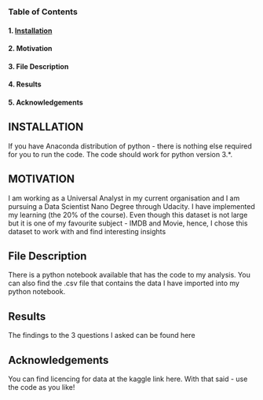 ### Table of Contents

#### 1. [Installation](https://github.com/himanshuparti/imdb_data_analysis/blob/31c0221586fd0a236daeb5b9454c4e690b53b37d/README.md#L10)
#### 2. Motivation
#### 3. File Description
#### 4. Results
#### 5. Acknowledgements


## INSTALLATION
If you have Anaconda distribution of python - there is nothing else required for you to run the code. The code should work for python version 3.*.

## MOTIVATION
I am working as a Universal Analyst in my current organisation and I am pursuing a Data Scientist Nano Degree through Udacity. I have implemented my learning (the 20% of the course). Even though this dataset is not large but it is one of my favourite subject - IMDB and Movie, hence, I chose this dataset to work with and find interesting insights

## File Description
There is a python notebook available that has the code to my analysis. You can also find the .csv file that contains the data I have imported into my python notebook.

## Results
The findings to the 3 questions I asked can be found here

## Acknowledgements
You can find licencing for data at the kaggle link here. With that said - use the code as you like!
